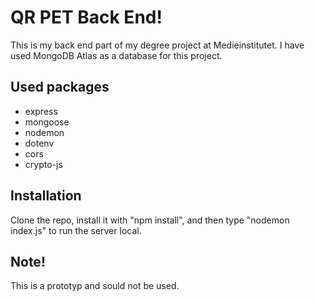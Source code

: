 # QR PET Back End!

This is my back end part of my degree project at Medieinstitutet. I have used MongoDB Atlas as a database for this project.

## Used packages

- express
- mongoose
- nodemon
- dotenv
- cors
- crypto-js

## Installation

Clone the repo, install it with "npm install", and then type "nodemon index.js" to run the server local.

## Note!

This is a prototyp and sould not be used.
